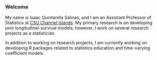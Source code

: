### Welcome

<!--
**inqs909/inqs909** is a ✨ _special_ ✨ repository because its `README.md` (this file) appears on your GitHub profile.

Here are some ideas to get you started:

- 🔭 I’m currently working on ...
- 🌱 I’m currently learning ...
- 👯 I’m looking to collaborate on ...
- 🤔 I’m looking for help with ...
- 💬 Ask me about ...
- 📫 How to reach me: ...
- 😄 Pronouns: ...
- ⚡ Fun fact: ...
-->

My name is Isaac Quintanilla Salinas, and I am an Assistant Professor of Statistics at [CSU Channel Islands](https://www.csuci.edu/). My primary research is on developing joint longitudinal-survival models; however, I work on several research projects as a statistician.

In addition to working on research projects, I am currently working on developing R packages related to statistics education and time-varying coefficient models. 


